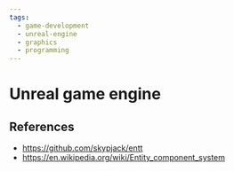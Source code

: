 ```yaml
---
tags:
  - game-development
  - unreal-engine
  - graphics
  - programming
---
```


# Unreal game engine

## References
- https://github.com/skypjack/entt
- https://en.wikipedia.org/wiki/Entity_component_system

